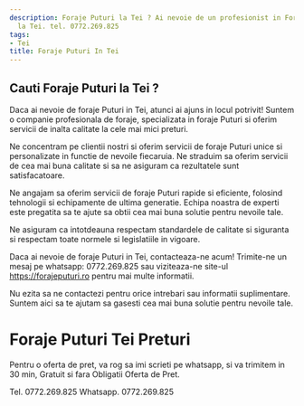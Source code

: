 ```yaml
---
description: Foraje Puturi la Tei ? Ai nevoie de un profesionist in Foraje Puturi
  la Tei. tel. 0772.269.825
tags:
- Tei
title: Foraje Puturi In Tei
---
```



## Cauti Foraje Puturi la Tei ?


Daca ai nevoie de foraje Puturi in Tei, atunci ai ajuns in locul potrivit! Suntem o companie profesionala de foraje, specializata in foraje Puturi si oferim servicii de inalta calitate la cele mai mici preturi. 

Ne concentram pe clientii nostri si oferim servicii de foraje Puturi unice si personalizate in functie de nevoile fiecaruia. Ne straduim sa oferim servicii de cea mai buna calitate si sa ne asiguram ca rezultatele sunt satisfacatoare. 

Ne angajam sa oferim servicii de foraje Puturi rapide si eficiente, folosind tehnologii si echipamente de ultima generatie. Echipa noastra de experti este pregatita sa te ajute sa obtii cea mai buna solutie pentru nevoile tale. 

Ne asiguram ca intotdeauna respectam standardele de calitate si siguranta si respectam toate normele si legislatiile in vigoare. 

Daca ai nevoie de foraje Puturi in Tei, contacteaza-ne acum! Trimite-ne un mesaj pe whatsapp: 0772.269.825 sau viziteaza-ne site-ul https://forajeputuri.ro pentru mai multe informatii. 

Nu ezita sa ne contactezi pentru orice intrebari sau informatii suplimentare. Suntem aici sa te ajutam sa gasesti cea mai buna solutie pentru nevoile tale.

# Foraje Puturi Tei Preturi
Pentru o oferta de pret, va rog sa imi scrieti pe whatsapp, si va trimitem in 30 min, Gratuit si fara Obligatii Oferta de Pret.

Tel. 0772.269.825
Whatsapp. 0772.269.825
